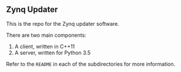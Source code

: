 ## Zynq Updater

This is the repo for the Zynq updater software.

There are two main components:

1. A client, written in C++11
2. A server, written for Python 3.5

Refer to the `README` in each of the subdirectories for more information.
